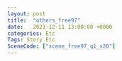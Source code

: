 ```yaml
---
layout: post
title:  "others_free97"
date:   2021-12-11 13:00:00 +0000
categories: Etc
Tags: Story Etc
SceneCode: ["scene_free97_q1_s20"]
---
```

